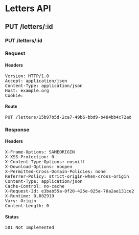 # Letters API

## PUT /letters/:id

### PUT /letters/:id
### Request

#### Headers

<pre>Version: HTTP/1.0
Accept: application/json
Content-Type: application/json
Host: example.org
Cookie: </pre>

#### Route

<pre>PUT /letters/15b97b5d-2ca7-49b6-bbd9-b484bb4c72ad</pre>

### Response

#### Headers

<pre>X-Frame-Options: SAMEORIGIN
X-XSS-Protection: 0
X-Content-Type-Options: nosniff
X-Download-Options: noopen
X-Permitted-Cross-Domain-Policies: none
Referrer-Policy: strict-origin-when-cross-origin
Content-Type: application/json
Cache-Control: no-cache
X-Request-Id: e3bab55a-0f20-425e-825a-70a2ae131ce2
X-Runtime: 0.002919
Vary: Origin
Content-Length: 0</pre>

#### Status

<pre>501 Not Implemented</pre>

